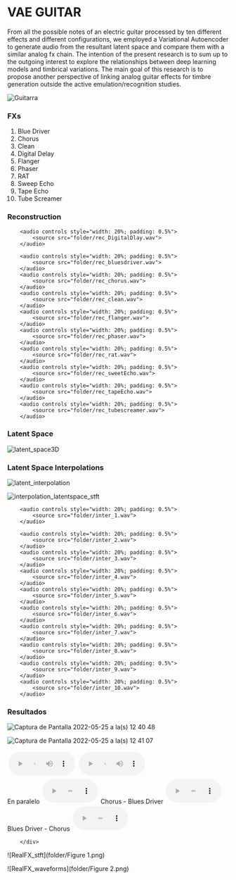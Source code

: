 
# VAE GUITAR

From all the possible notes of an electric guitar processed by ten different effects and different configurations, we employed a Variational Autoencoder to generate audio from the resultant latent space and compare them with a similar analog fx chain. The intention of the present research is to sum up to the outgoing interest to explore the relationships between deep learning models and timbrical variations. The main goal of this research is to propose another perspective of linking analog guitar effects for timbre generation outside the active emulation/recognition studies.

![Guitarra](https://user-images.githubusercontent.com/31640735/170167851-d74f1017-5f94-45d9-8f28-78c10a3f8668.JPG)

### FXs

1. Blue Driver
2. Chorus
3. Clean
4. Digital Delay
5. Flanger
6. Phaser
7. RAT
8. Sweep Echo
9. Tape Echo
10. Tube Screamer

### Reconstruction

<div class="figure">
    <div align ="left">

        <audio controls style="width: 20%; padding: 0.5%">
            <source src="folder/rec_DigitalDlay.wav">
        </audio>
        
        <audio controls style="width: 20%; padding: 0.5%">
            <source src="folder/rec_bluesdriver.wav">
        </audio>
        <audio controls style="width: 20%; padding: 0.5%">
            <source src="folder/rec_chorus.wav">
        </audio>
        <audio controls style="width: 20%; padding: 0.5%">
            <source src="folder/rec_clean.wav">
        </audio>
        <audio controls style="width: 20%; padding: 0.5%">
            <source src="folder/rec_flanger.wav">
        </audio>
        <audio controls style="width: 20%; padding: 0.5%">
            <source src="folder/rec_phaser.wav">
        </audio>
        <audio controls style="width: 20%; padding: 0.5%">
            <source src="folder/rec_rat.wav">
        </audio>
        <audio controls style="width: 20%; padding: 0.5%">
            <source src="folder/rec_sweetEcho.wav">
        </audio>
        <audio controls style="width: 20%; padding: 0.5%">
            <source src="folder/rec_tapeEcho.wav">
        </audio>
        <audio controls style="width: 20%; padding: 0.5%">
            <source src="folder/rec_tubescreamer.wav">
        </audio>
</div>
</div>

### Latent Space
![latent_space3D](https://user-images.githubusercontent.com/31640735/170166020-c0ea065d-5237-4534-982e-00393a2cc890.png)

### Latent Space Interpolations

![latent_interpolation](https://user-images.githubusercontent.com/31640735/170180602-5aab303a-35c3-4504-9f6a-371ca5448c8a.png)


![interpolation_latentspace_stft](https://user-images.githubusercontent.com/31640735/170180263-49e1e121-0350-4dcf-a731-34eeb23f1d2d.png)



<div class="figure">
    <div align ="left">

        <audio controls style="width: 20%; padding: 0.5%">
            <source src="folder/inter_1.wav">
        </audio>
        
        <audio controls style="width: 20%; padding: 0.5%">
            <source src="folder/inter_2.wav">
        </audio>
        <audio controls style="width: 20%; padding: 0.5%">
            <source src="folder/inter_3.wav">
        </audio>
        <audio controls style="width: 20%; padding: 0.5%">
            <source src="folder/inter_4.wav">
        </audio>
        <audio controls style="width: 20%; padding: 0.5%">
            <source src="folder/inter_5.wav">
        </audio>
        <audio controls style="width: 20%; padding: 0.5%">
            <source src="folder/inter_6.wav">
        </audio>
        <audio controls style="width: 20%; padding: 0.5%">
            <source src="folder/inter_7.wav">
        </audio>
        <audio controls style="width: 20%; padding: 0.5%">
            <source src="folder/inter_8.wav">
        </audio>
        <audio controls style="width: 20%; padding: 0.5%">
            <source src="folder/inter_9.wav">
        </audio>
        <audio controls style="width: 20%; padding: 0.5%">
            <source src="folder/inter_10.wav">
        </audio>
</div>
</div>

### Resultados

![Captura de Pantalla 2022-05-25 a la(s) 12 40 48](https://user-images.githubusercontent.com/31640735/170329171-7faf0922-543f-4d64-b1fc-334e172c5fb5.png)

![Captura de Pantalla 2022-05-25 a la(s) 12 41 07](https://user-images.githubusercontent.com/31640735/170329190-55cc36d9-80c4-4d5a-a4fd-a5039d4d68b6.png)


<div class="figure">
    <div align ="left">

<audio controls style="width: 30%; padding: 0.5%">
            <source src="folder/inter_8.wav">
        </audio>
        <audio controls style="width: 30%; padding: 0.5%">
            <source src="folder/inter_9.wav">
        </audio>
</div>
</div>


<div class="figure">
    <div align ="left">
         En paralelo
        <audio controls style="width: 25%; padding: 0.5%">
            <source src="folder/1-0ChorusBluesParallel.wav">
        </audio>
        Chorus - Blues Driver
        <audio controls style="width: 25%; padding: 0.5%">
            <source src="folder/BD-CHChorusBluesParallel.wav">
        </audio>
        Blues Driver - Chorus
        <audio controls style="width: 25%; padding: 0.5%">
            <source src="folder/CH-BDChorusBluesParallel.wav">
        </audio>
        
        </div>
</div>


![RealFX_stft](folder/Figure 1.png)

![RealFX_waveforms](folder/Figure 2.png)

